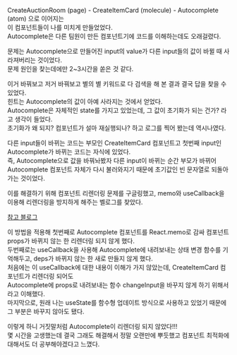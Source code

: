 CreateAuctionRoom (page) - CreateItemCard (molecule) - Autocomplete (atom) 으로 이어지는   
이 컴포넌트들이 나를 미치게 만들었었다.   
Autocomplete은 다른 팀원이 만든 컴포넌트기에 코드를 이해하는데도 오래걸렸다.   

문제는 Autocomplete으로 만들어진 input의 value가 다른 input들의 값이 바뀔 때 사라져버리는 것이었다.   
문제 원인을 찾는데에만 2~3시간을 쏟은 것 같다.   

이거 바꿔보고 저거 바꿔보고 별의 별 키워드로 다 검색을 해 본 결과 결국 답을 찾을 수 있었다.   
힌트는 Autocomplete의 값이 아예 사라지는 것에서 얻었다.   
Autocomplete은 자체적인 state를 가지고 있었는데, 그 값이 초기화가 되는 건가? 라고 생각이 들었다.   
초기화가 왜 되지? 컴포넌트가 설마 재실행되나? 하고 로그를 찍어 봤는데 역시나였다.   

다른 input들이 바뀌는 코드는 부모인 CreateItemCard 컴포넌트고 첫번째 input인 Autocomplete가 바뀌는 코드는 자식에 있었다.   
즉, Autocomplete으로 값을 바꿔놔봤자 다른 input이 바뀌는 순간 부모가 바뀌어   
Autocomplete 컴포넌트 자체가 다시 불러와지기 때문에 초기값인 빈 문자열로 되돌아가는 것이었다.   

이를 해결하기 위해 컴포넌트 리렌더링 문제를 구글링했고, memo와 useCallback을 이용해 리렌더링을 방지하게 해주는 벨로그를 찾았다.   

[참고 블로그](https://velog.io/@js43o/%EC%BB%B4%ED%8F%AC%EB%84%8C%ED%8A%B8%EC%9D%98-%EB%B6%88%ED%95%84%EC%9A%94%ED%95%9C-%EB%A6%AC%EB%A0%8C%EB%8D%94%EB%A7%81-%EB%B0%A9%EC%A7%80)   

이 방법을 적용해 첫번째로 Autocomplete 컴포넌트를 React.memo로 감싸 컴포넌트 props가 바뀌지 않는 한 리렌더링 되지 않게 했다.   
두번째로는 useCallback을 사용해 Autocomplete에 내려보내는 상태 변경 함수를 기억해두고, deps가 바뀌지 않는 한 새로 만들지 않게 했다.   
처음에는 이 useCallback에 대한 내용이 이해가 가지 않았는데, CreateItemCard 컴포넌트가 리렌더링 되어도   
Autocomplete에 props로 내려보내는 함수 changeInput을 바꾸지 않게 하기 위해서라고 이해했다.   
마지막으로, 원래 나는 useState를 함수형 업데이트 방식으로 사용하고 있었기 때문에 그 부분은 바꾸지 않아도 됐다.   

이렇게 하니 거짓말처럼 Autocomplete이 리렌더링 되지 않았다!!!    
몇 시간을 고생했는데 결국 그래도 해결해서 정말 오랜만에 뿌듯했고 컴포넌트 최적화에 대해서도 더 공부해야겠다고 느꼈다.
